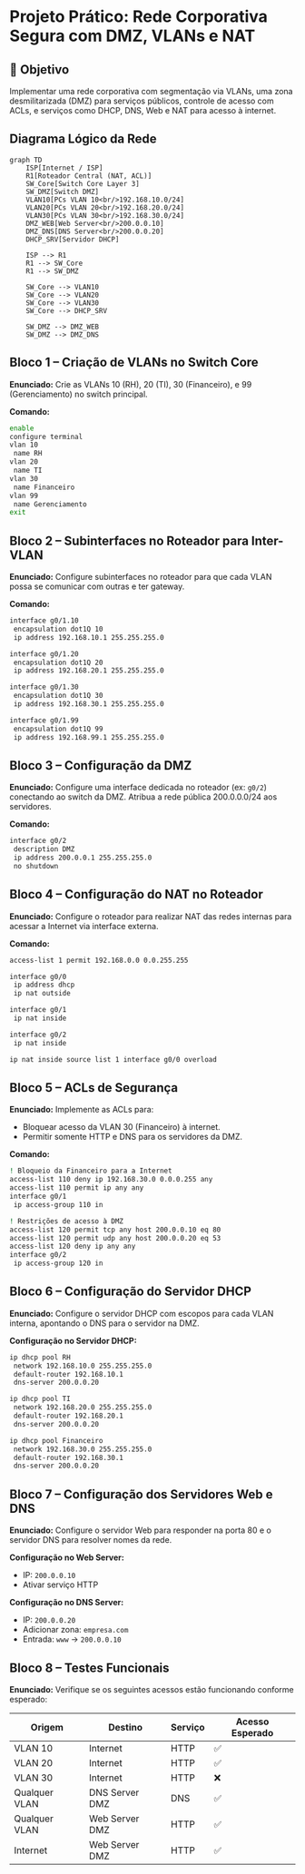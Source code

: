 # Projeto Prático: Rede Corporativa Segura com DMZ, VLANs e NAT

## 🎯 Objetivo

Implementar uma rede corporativa com segmentação via VLANs, uma zona desmilitarizada (DMZ) para serviços públicos, controle de acesso com ACLs, e serviços como DHCP, DNS, Web e NAT para acesso à internet.


## Diagrama Lógico da Rede

```mermaid
graph TD
    ISP[Internet / ISP]
    R1[Roteador Central (NAT, ACL)]
    SW_Core[Switch Core Layer 3]
    SW_DMZ[Switch DMZ]
    VLAN10[PCs VLAN 10<br/>192.168.10.0/24]
    VLAN20[PCs VLAN 20<br/>192.168.20.0/24]
    VLAN30[PCs VLAN 30<br/>192.168.30.0/24]
    DMZ_WEB[Web Server<br/>200.0.0.10]
    DMZ_DNS[DNS Server<br/>200.0.0.20]
    DHCP_SRV[Servidor DHCP]

    ISP --> R1
    R1 --> SW_Core
    R1 --> SW_DMZ

    SW_Core --> VLAN10
    SW_Core --> VLAN20
    SW_Core --> VLAN30
    SW_Core --> DHCP_SRV

    SW_DMZ --> DMZ_WEB
    SW_DMZ --> DMZ_DNS
```

## Bloco 1 – Criação de VLANs no Switch Core

**Enunciado:** Crie as VLANs 10 (RH), 20 (TI), 30 (Financeiro), e 99 (Gerenciamento) no switch principal.

**Comando:**

```bash
enable
configure terminal
vlan 10
 name RH
vlan 20
 name TI
vlan 30
 name Financeiro
vlan 99
 name Gerenciamento
exit
```

## Bloco 2 – Subinterfaces no Roteador para Inter-VLAN

**Enunciado:** Configure subinterfaces no roteador para que cada VLAN possa se comunicar com outras e ter gateway.

**Comando:**

```bash
interface g0/1.10
 encapsulation dot1Q 10
 ip address 192.168.10.1 255.255.255.0

interface g0/1.20
 encapsulation dot1Q 20
 ip address 192.168.20.1 255.255.255.0

interface g0/1.30
 encapsulation dot1Q 30
 ip address 192.168.30.1 255.255.255.0

interface g0/1.99
 encapsulation dot1Q 99
 ip address 192.168.99.1 255.255.255.0
```

## Bloco 3 – Configuração da DMZ

**Enunciado:** Configure uma interface dedicada no roteador (ex: `g0/2`) conectando ao switch da DMZ. Atribua a rede pública 200.0.0.0/24 aos servidores.

**Comando:**

```bash
interface g0/2
 description DMZ
 ip address 200.0.0.1 255.255.255.0
 no shutdown
```


## Bloco 4 – Configuração do NAT no Roteador

**Enunciado:** Configure o roteador para realizar NAT das redes internas para acessar a Internet via interface externa.

**Comando:**

```bash
access-list 1 permit 192.168.0.0 0.0.255.255

interface g0/0
 ip address dhcp
 ip nat outside

interface g0/1
 ip nat inside

interface g0/2
 ip nat inside

ip nat inside source list 1 interface g0/0 overload
```


## Bloco 5 – ACLs de Segurança

**Enunciado:** Implemente as ACLs para:

* Bloquear acesso da VLAN 30 (Financeiro) à internet.
* Permitir somente HTTP e DNS para os servidores da DMZ.

**Comando:**

```bash
! Bloqueio da Financeiro para a Internet
access-list 110 deny ip 192.168.30.0 0.0.0.255 any
access-list 110 permit ip any any
interface g0/1
 ip access-group 110 in

! Restrições de acesso à DMZ
access-list 120 permit tcp any host 200.0.0.10 eq 80
access-list 120 permit udp any host 200.0.0.20 eq 53
access-list 120 deny ip any any
interface g0/2
 ip access-group 120 in
```

## Bloco 6 – Configuração do Servidor DHCP

**Enunciado:** Configure o servidor DHCP com escopos para cada VLAN interna, apontando o DNS para o servidor na DMZ.

**Configuração no Servidor DHCP:**

```bash
ip dhcp pool RH
 network 192.168.10.0 255.255.255.0
 default-router 192.168.10.1
 dns-server 200.0.0.20

ip dhcp pool TI
 network 192.168.20.0 255.255.255.0
 default-router 192.168.20.1
 dns-server 200.0.0.20

ip dhcp pool Financeiro
 network 192.168.30.0 255.255.255.0
 default-router 192.168.30.1
 dns-server 200.0.0.20
```


## Bloco 7 – Configuração dos Servidores Web e DNS

**Enunciado:** Configure o servidor Web para responder na porta 80 e o servidor DNS para resolver nomes da rede.

**Configuração no Web Server:**

* IP: `200.0.0.10`
* Ativar serviço HTTP

**Configuração no DNS Server:**

* IP: `200.0.0.20`
* Adicionar zona: `empresa.com`
* Entrada: `www` → `200.0.0.10`


## Bloco 8 – Testes Funcionais

**Enunciado:** Verifique se os seguintes acessos estão funcionando conforme esperado:

| Origem        | Destino        | Serviço | Acesso Esperado |
| ------------- | -------------- | ------- | --------------- |
| VLAN 10       | Internet       | HTTP    | ✅               |
| VLAN 20       | Internet       | HTTP    | ✅               |
| VLAN 30       | Internet       | HTTP    | ❌               |
| Qualquer VLAN | DNS Server DMZ | DNS     | ✅               |
| Qualquer VLAN | Web Server DMZ | HTTP    | ✅               |
| Internet      | Web Server DMZ | HTTP    | ✅               |
